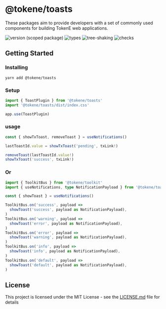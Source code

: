 # @tokene/toasts
These packages aim to provide developers with a set of commonly used components for building TokenE web applications.

![version (scoped package)](https://badgen.net/npm/v/@tokene/toasts)
![types](https://badgen.net/npm/types/@tokene/toasts)
![tree-shaking](https://badgen.net/bundlephobia/tree-shaking/@tokene/toasts)
![checks](https://badgen.net/github/checks/dl-tokene/webkit/main)

## Getting Started

### Installing

```
yarn add @tokene/toasts
```

### Setup

```ts
import { ToastPlugin } from '@tokene/toasts'
import '@tokene/toasts/dist/index.css'

app.use(ToastPlugin)
```

### usage

```ts
const { showTxToast, removeToast } = useNotifications()

lastToastId.value = showTxToast('pending', txLink!)

removeToast(lastToastId.value!)
showTxToast('success', txLink!)
```

### Or

```ts
import { ToolkitBus } from '@tokene/toolkit'
import { useNotifications, type NotificationPayload } from '@tokene/toasts'

const { showToast } = useNotifications()

ToolkitBus.on('success', payload =>
  showToast('success', payload as NotificationPayload),
)
ToolkitBus.on('warning', payload =>
  showToast('error', payload as NotificationPayload),
)
ToolkitBus.on('error', payload =>
  showToast('warning', payload as NotificationPayload),
)
ToolkitBus.on('info', payload =>
  showToast('info', payload as NotificationPayload),
)
ToolkitBus.on('default', payload =>
  showToast('default', payload as NotificationPayload),
)
```

## License

This project is licensed under the MIT License - see the [LICENSE.md](../../LICENSE) file for details
